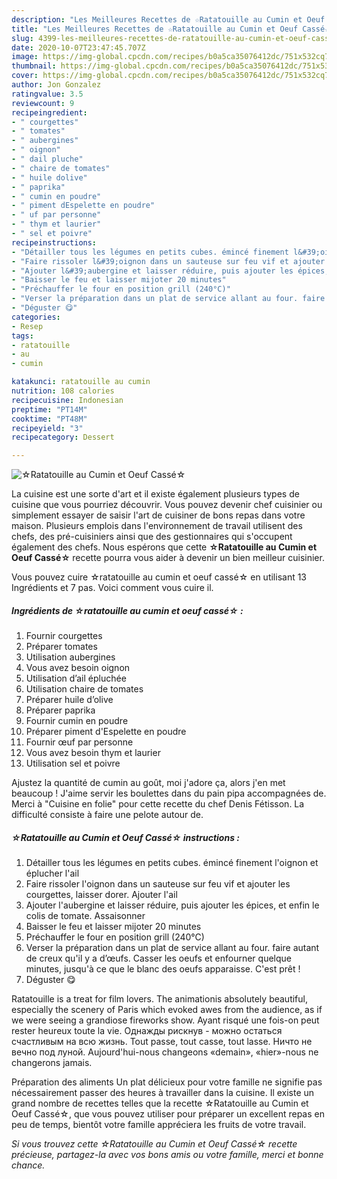 ```yaml
---
description: "Les Meilleures Recettes de ☆Ratatouille au Cumin et Oeuf Cassé☆"
title: "Les Meilleures Recettes de ☆Ratatouille au Cumin et Oeuf Cassé☆"
slug: 4399-les-meilleures-recettes-de-ratatouille-au-cumin-et-oeuf-casse
date: 2020-10-07T23:47:45.707Z
image: https://img-global.cpcdn.com/recipes/b0a5ca35076412dc/751x532cq70/☆ratatouille-au-cumin-et-oeuf-casse☆-photo-principale-de-la-recette.jpg
thumbnail: https://img-global.cpcdn.com/recipes/b0a5ca35076412dc/751x532cq70/☆ratatouille-au-cumin-et-oeuf-casse☆-photo-principale-de-la-recette.jpg
cover: https://img-global.cpcdn.com/recipes/b0a5ca35076412dc/751x532cq70/☆ratatouille-au-cumin-et-oeuf-casse☆-photo-principale-de-la-recette.jpg
author: Jon Gonzalez
ratingvalue: 3.5
reviewcount: 9
recipeingredient:
- " courgettes"
- " tomates"
- " aubergines"
- " oignon"
- " dail pluche"
- " chaire de tomates"
- " huile dolive"
- " paprika"
- " cumin en poudre"
- " piment dEspelette en poudre"
- " uf par personne"
- " thym et laurier"
- " sel et poivre"
recipeinstructions:
- "Détailler tous les légumes en petits cubes. émincé finement l&#39;oignon et éplucher l&#39;ail"
- "Faire rissoler l&#39;oignon dans un sauteuse sur feu vif et ajouter les courgettes, laisser dorer. Ajouter l&#39;ail"
- "Ajouter l&#39;aubergine et laisser réduire, puis ajouter les épices, et enfin le colis de tomate. Assaisonner"
- "Baisser le feu et laisser mijoter 20 minutes"
- "Préchauffer le four en position grill (240°C)"
- "Verser la préparation dans un plat de service allant au four. faire autant de creux qu&#39;il y a d’œufs. Casser les oeufs et enfourner quelque minutes, jusqu&#39;à ce que le blanc des oeufs apparaisse. C&#39;est prêt !"
- "Déguster 😋"
categories:
- Resep
tags:
- ratatouille
- au
- cumin

katakunci: ratatouille au cumin 
nutrition: 108 calories
recipecuisine: Indonesian
preptime: "PT14M"
cooktime: "PT48M"
recipeyield: "3"
recipecategory: Dessert

---
```



![☆Ratatouille au Cumin et Oeuf Cassé☆](https://img-global.cpcdn.com/recipes/b0a5ca35076412dc/751x532cq70/☆ratatouille-au-cumin-et-oeuf-casse☆-photo-principale-de-la-recette.jpg)

La cuisine est une sorte d'art et il existe également plusieurs types de cuisine que vous pourriez découvrir. Vous pouvez devenir chef cuisinier ou simplement essayer de saisir l'art de cuisiner de bons repas dans votre maison. Plusieurs emplois dans l'environnement de travail utilisent des chefs, des pré-cuisiniers ainsi que des gestionnaires qui s'occupent également des chefs. Nous espérons que cette <strong> ☆Ratatouille au Cumin et Oeuf Cassé☆ </strong> recette pourra vous aider à devenir un bien meilleur cuisinier.

<!--inarticleads1-->

Vous pouvez cuire ☆ratatouille au cumin et oeuf cassé☆ en utilisant 13 Ingrédients et 7 pas. Voici comment vous cuire il.

##### Ingrédients de ☆ratatouille au cumin et oeuf cassé☆ :

1. Fournir  courgettes
1. Préparer  tomates
1. Utilisation  aubergines
1. Vous avez besoin  oignon
1. Utilisation  d’ail épluchée
1. Utilisation  chaire de tomates
1. Préparer  huile d’olive
1. Préparer  paprika
1. Fournir  cumin en poudre
1. Préparer  piment d&#39;Espelette en poudre
1. Fournir  œuf par personne
1. Vous avez besoin  thym et laurier
1. Utilisation  sel et poivre


Ajustez la quantité de cumin au goût, moi j&#39;adore ça, alors j&#39;en met beaucoup ! J&#39;aime servir les boulettes dans du pain pipa accompagnées de. Merci à &#34;Cuisine en folie&#34; pour cette recette du chef Denis Fétisson. La difficulté consiste à faire une pelote autour de. 

<!--inarticleads2-->

##### ☆Ratatouille au Cumin et Oeuf Cassé☆ instructions :

1. Détailler tous les légumes en petits cubes. émincé finement l&#39;oignon et éplucher l&#39;ail
1. Faire rissoler l&#39;oignon dans un sauteuse sur feu vif et ajouter les courgettes, laisser dorer. Ajouter l&#39;ail
1. Ajouter l&#39;aubergine et laisser réduire, puis ajouter les épices, et enfin le colis de tomate. Assaisonner
1. Baisser le feu et laisser mijoter 20 minutes
1. Préchauffer le four en position grill (240°C)
1. Verser la préparation dans un plat de service allant au four. faire autant de creux qu&#39;il y a d’œufs. Casser les oeufs et enfourner quelque minutes, jusqu&#39;à ce que le blanc des oeufs apparaisse. C&#39;est prêt !
1. Déguster 😋


Ratatouille is a treat for film lovers. The animationis absolutely beautiful, especially the scenery of Paris which evoked awes from the audience, as if we were seeing a grandiose fireworks show. Ayant risqué une fois-on peut rester heureux toute la vie. Однажды рискнув - можно остаться счастливым на всю жизнь. Tout passe, tout casse, tout lasse. Ничто не вечно под луной. Aujourd&#39;hui-nous changeons «demain», «hier»-nous ne changerons jamais. 

<!--inarticleads1-->

<p>
Préparation des aliments Un plat délicieux pour votre famille ne signifie pas nécessairement passer des heures à travailler dans la cuisine. Il existe un grand nombre de recettes telles que la recette ☆Ratatouille au Cumin et Oeuf Cassé☆, que vous pouvez utiliser pour préparer un excellent repas en peu de temps, bientôt votre famille appréciera les fruits de votre travail.
</p>

<p>
<i>Si vous trouvez cette ☆Ratatouille au Cumin et Oeuf Cassé☆ recette précieuse, partagez-la avec vos bons amis ou votre famille, merci et bonne chance.</i>
</p>
